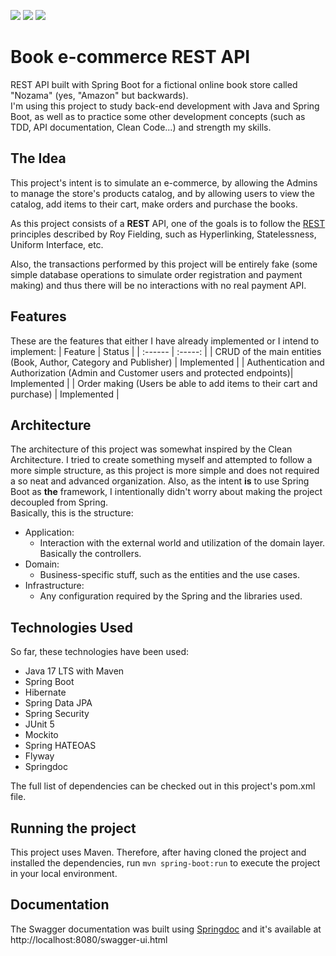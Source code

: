 <p float="left">
  <img src="https://img.shields.io/badge/status-development-yellow"/>
  <img src="https://img.shields.io/github/last-commit/thiagomarqs/book-ecommerce-rest-api"/>
  <img src="https://img.shields.io/github/commit-activity/m/thiagomarqs/book-ecommerce-rest-api"/>
</p>

# Book e-commerce REST API
REST API built with Spring Boot for a fictional online book store called "Nozama" (yes, "Amazon" but backwards).  
I'm using this project to study back-end development with Java and Spring Boot, as well as to practice some other development concepts (such as TDD, API documentation, Clean Code...) and strength my skills.

## The Idea
This project's intent is to simulate an e-commerce, by allowing the Admins to manage the store's products catalog, and by allowing users to view the catalog, add items to their cart, make orders and purchase the books.

As this project consists of a **REST** API, one of the goals is to follow the <a href="https://www.ics.uci.edu/~fielding/pubs/dissertation/rest_arch_style.htm">REST</a> principles described by Roy Fielding, such as Hyperlinking, Statelessness, Uniform Interface, etc.

Also, the transactions performed by this project will be entirely fake (some simple database operations to simulate order registration and payment making) and thus there will be no interactions with no real payment API.

## Features
These are the features that either I have already implemented or I intend to implement:
| Feature | Status |
| :------ | :-----: |
| CRUD of the main entities (Book, Author, Category and Publisher) | Implemented |
| Authentication and Authorization (Admin and Customer users and protected endpoints)| Implemented |
| Order making (Users be able to add items to their cart and purchase) | Implemented |

## Architecture
The architecture of this project was somewhat inspired by the Clean Architecture. I tried to create something myself and attempted to follow a more simple structure, as this project is more simple and does not required a so neat and advanced organization. Also, as the intent __is__ to use Spring Boot as __the__ framework, I intentionally didn't worry about making the project decoupled from Spring.  
Basically, this is the structure:  
- Application:
  * Interaction with the external world and utilization of the domain layer. Basically the controllers.
- Domain:
  * Business-specific stuff, such as the entities and the use cases.
- Infrastructure:
  * Any configuration required by the Spring and the libraries used.

## Technologies Used
So far, these technologies have been used:  
- Java 17 LTS with Maven
- Spring Boot
- Hibernate
- Spring Data JPA
- Spring Security
- JUnit 5
- Mockito
- Spring HATEOAS
- Flyway
- Springdoc

The full list of dependencies can be checked out in this project's pom.xml file.

## Running the project
This project uses Maven. Therefore, after having cloned the project and installed the dependencies, run `mvn spring-boot:run` to execute the project in your local environment.

## Documentation
The Swagger documentation was built using [Springdoc](https://springdoc.org/) and it's available at http://localhost:8080/swagger-ui.html
